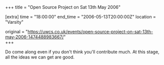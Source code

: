 +++
title = "Open Source Project on Sat 13th May 2006"

[extra]
time = "18:00:00"
end_time = "2006-05-13T20:00:00Z"
location = "Varsity"

original = "https://uwcs.co.uk/events/open-source-project-on-sat-13th-may-2006-1474488983667/"    
+++

Do come along even if you don't think you'll contribute much. At this stage, all the ideas we can get are good.

